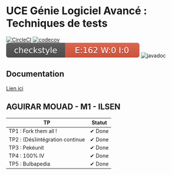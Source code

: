 # UCE Génie Logiciel Avancé : Techniques de tests

[![CircleCI](https://circleci.com/gh/iammouadagr/ceri-m1-techniques-de-test.svg?style=svg)]((https:circleci.com/gh/iammouadagr/ceri-m1-techniques-de-test/?branch=master))
[![codecov](https://codecov.io/gh/iammouadagr/ceri-m1-techniques-de-test/branch/master/graph/badge.svg?token=OH75T5DQUB)](https://codecov.io/gh/iammouadagr/ceri-m1-techniques-de-test)
![Checkstyle](target/site/badges/checkstyle-result.svg)
![javadoc](https://javadoc.io/badge2/org.springframework/spring-core/javadoc.svg)
## Documentation
[Lien ici](https://iammouadagr.github.io/ceri-m1-techniques-de-test/fr/univavignon/pokedex/api/package-summary.html)

## AGUIRAR MOUAD - M1 - ILSEN 



| TP                              | Statut |
|---------------------------------|--------|
| TP1 : Fork them all !           | ✔ Done |
| TP2 : (Dés)intégration continue | ✔ Done |
| TP3 : Pekéunit                  | ✔ Done |           
| TP4 : 100% IV                   | ✔ Done | 
| TP5 : Bulbapedia                | ✔ Done | 